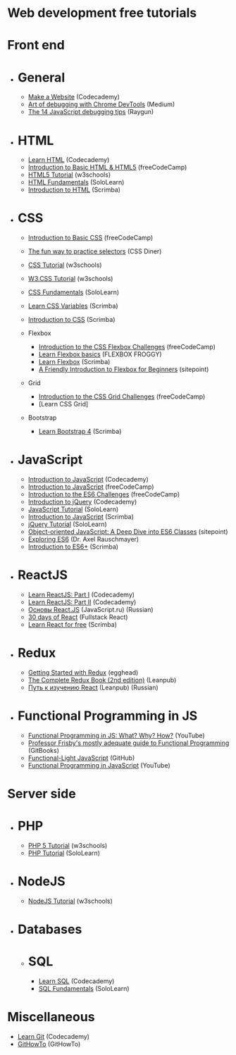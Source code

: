 # Web development free tutorials

# Front end
  - # General
    - [Make a Website](https://www.codecademy.com/learn/make-a-website) (Codecademy)
    - [Art of debugging with Chrome DevTools](https://medium.com/frontmen/art-of-debugging-with-chrome-devtools-ab7b5fd8e0b4) (Medium)
    - [The 14 JavaScript debugging tips](https://raygun.com/javascript-debugging-tips) (Raygun)

  - # HTML
    - [Learn HTML](https://www.codecademy.com/learn/learn-html) (Codecademy)
    - [Introduction to Basic HTML & HTML5](https://learn.freecodecamp.org/responsive-web-design/basic-html-and-html5) (freeCodeCamp)
    - [HTML5 Tutorial](https://www.w3schools.com/html/default.asp) (w3schools)
    - [HTML Fundamentals](https://www.sololearn.com/Course/HTML/) (SoloLearn)
    - [Introduction to HTML](https://scrimba.com/g/ghtml) (Scrimba)

  - # CSS
    - [Introduction to Basic CSS](https://learn.freecodecamp.org/responsive-web-design/basic-css) (freeCodeCamp)
    - [The fun way to practice selectors](http://flukeout.github.io/) (CSS Diner)
    - [CSS Tutorial](https://www.w3schools.com/css/default.asp) (w3schools)
    - [W3.CSS Tutorial](https://www.w3schools.com/w3css/default.asp) (w3schools)
    - [CSS Fundamentals](https://www.sololearn.com/Course/CSS/) (SoloLearn)
    - [Learn CSS Variables](https://scrimba.com/g/gcssvariables) (Scrimba)
    - [Introduction to CSS](https://scrimba.com/g/gintrotocss) (Scrimba)

    - Flexbox
      - [Introduction to the CSS Flexbox Challenges](https://learn.freecodecamp.org/responsive-web-design/css-flexbox) (freeCodeCamp)
      - [Learn Flexbox basics](http://flexboxfroggy.com/) (FLEXBOX FROGGY)
      - [Learn Flexbox](https://scrimba.com/g/gflexbox) (Scrimba)
      - [A Friendly Introduction to Flexbox for Beginners](https://www.sitepoint.com/flexbox-css-flexible-box-layout/) (sitepoint)

    - Grid
      - [Introduction to the CSS Grid Challenges](https://learn.freecodecamp.org/responsive-web-design/css-grid) (freeCodeCamp)
      - [Learn CSS Grid]

    - Bootstrap
      - [Learn Bootstrap 4](https://scrimba.com/g/gbootstrap4) (Scrimba)

  - # JavaScript
    - [Introduction to JavaScript](https://www.codecademy.com/learn/introduction-to-javascript) (Codecademy)
    - [Introduction to JavaScript](https://learn.freecodecamp.org/javascript-algorithms-and-data-structures/basic-javascript) (freeCodeCamp)
    - [Introduction to the ES6 Challenges](https://learn.freecodecamp.org/javascript-algorithms-and-data-structures/es6) (freeCodeCamp)
    - [Introduction to jQuery](https://www.codecademy.com/learn/learn-jquery) (Codecademy)
    - [JavaScript Tutorial](https://www.sololearn.com/Course/JavaScript/) (SoloLearn)
    - [Introduction to JavaScript](https://scrimba.com/g/gintrotojavascript) (Scrimba)
    - [jQuery Tutorial](https://www.sololearn.com/Course/jQuery/) (SoloLearn)
    - [Object-oriented JavaScript: A Deep Dive into ES6 Classes](https://www.sitepoint.com/object-oriented-javascript-deep-dive-es6-classes/) (sitepoint)
    - [Exploring ES6](http://exploringjs.com/es6.html) (Dr. Axel Rauschmayer)
    - [Introduction to ES6+](https://scrimba.com/g/gintrotoes6) (Scrimba)

  - # ReactJS
    - [Learn ReactJS: Part I](https://www.codecademy.com/learn/react-101) (Codecademy)
    - [Learn ReactJS: Part II](https://www.codecademy.com/learn/react-102) (Codecademy)
    - [Основы React.JS](https://www.youtube.com/watch?v=ol4OVMJZC1w&list=PLDyvV36pndZEz2unvD0a2Spv7RehBrpDO) (JavaScript.ru) (Russian)
    - [30 days of React](https://www.fullstackreact.com/30-days-of-react/) (Fullstack React)
    - [Learn React for free](https://scrimba.com/g/glearnreact) (Scrimba)

  - # Redux
    - [Getting Started with Redux](https://egghead.io/courses/getting-started-with-redux) (egghead)
    - [The Complete Redux Book (2nd edition)](https://leanpub.com/redux-book) (Leanpub)
    - [Путь к изучению React](https://leanpub.com/the-road-to-learn-react-russian) (Leanpub) (Russian)

  - # Functional Programming in JS
    - [Functional Programming in JS: What? Why? How?](https://www.youtube.com/watch?v=qtsbZarFzm8) (YouTube)
    - [Professor Frisby's mostly adequate guide to Functional Programming](https://drboolean.gitbooks.io/mostly-adequate-guide-old/content/) (GitBooks)
    - [Functional-Light JavaScript](https://github.com/getify/Functional-Light-JS) (GitHub)
    - [Functional Programming in JavaScript](https://www.youtube.com/playlist?list=PL0zVEGEvSaeEd9hlmCXrk5yUyqUag-n84) (YouTube)

# Server side
- # PHP
  - [PHP 5 Tutorial](https://www.w3schools.com/php/default.asp) (w3schools)
  - [PHP Tutorial](https://www.sololearn.com/Course/PHP/) (SoloLearn)

- # NodeJS
  - [NodeJS Tutorial](https://www.w3schools.com/nodejs/default.asp) (w3schools)

- # Databases
  - # SQL
    - [Learn SQL](https://www.codecademy.com/learn/learn-sql) (Codecademy)
    - [SQL Fundamentals](https://www.sololearn.com/Course/SQL/) (SoloLearn)

# Miscellaneous
- [Learn Git](https://www.codecademy.com/learn/learn-git) (Codecademy)
- [GitHowTo](https://githowto.com/) (GitHowTo)
